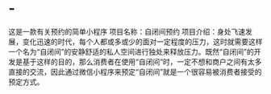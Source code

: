 # -
这是一款有关预约的简单小程序
项目名称：自闭间预约
项目介绍：身处飞速发展，变化迅速的时代，每个人都或多或少的面对一定程度的压力，这时就需要这样一个名为“自闭间”的安静舒适的私人空间进行独处来释放压力。既然“自闭间”的开发是基于这样的目的，那么消费者在使用“自闭间”时，一定不想和商户之间有太多直接的交流，因此通过微信小程序来预定“自闭间”就是一个很容易被消费者接受的预定方式。
